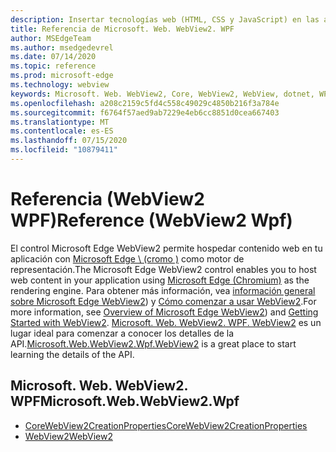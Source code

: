 ```yaml
---
description: Insertar tecnologías web (HTML, CSS y JavaScript) en las aplicaciones nativas con el control Microsoft Edge WebView2
title: Referencia de Microsoft. Web. WebView2. WPF
author: MSEdgeTeam
ms.author: msedgedevrel
ms.date: 07/14/2020
ms.topic: reference
ms.prod: microsoft-edge
ms.technology: webview
keywords: Microsoft. Web. WebView2, Core, WebView2, WebView, dotnet, WPF, WinForms, App, Edge, CoreWebView2, CoreWebView2Controller, control de explorador, HTML Edge
ms.openlocfilehash: a208c2159c5fd4c558c49029c4850b216f3a784e
ms.sourcegitcommit: f6764f57aed9ab7229e4eb6cc8851d0cea667403
ms.translationtype: MT
ms.contentlocale: es-ES
ms.lasthandoff: 07/15/2020
ms.locfileid: "10879411"
---
```

# <span data-ttu-id="e8ee2-104">Referencia (WebView2 WPF)</span><span class="sxs-lookup"><span data-stu-id="e8ee2-104">Reference (WebView2 Wpf)</span></span>  

<span data-ttu-id="e8ee2-105">El control Microsoft Edge WebView2 permite hospedar contenido web en tu aplicación con [Microsoft Edge \ (cromo \)](https://www.microsoftedgeinsider.com) como motor de representación.</span><span class="sxs-lookup"><span data-stu-id="e8ee2-105">The Microsoft Edge WebView2 control enables you to host web content in your application using [Microsoft Edge \(Chromium\)](https://www.microsoftedgeinsider.com) as the rendering engine.</span></span>  <span data-ttu-id="e8ee2-106">Para obtener más información, vea [información general sobre Microsoft Edge WebView2](../../index.md)) y [Cómo comenzar a usar WebView2](../../gettingstarted/win32.md).</span><span class="sxs-lookup"><span data-stu-id="e8ee2-106">For more information, see [Overview of Microsoft Edge WebView2](../../index.md)) and [Getting Started with WebView2](../../gettingstarted/win32.md).</span></span>  <span data-ttu-id="e8ee2-107">[Microsoft. Web. WebView2. WPF. WebView2](0-9-515/microsoft-web-webview2-wpf-webview2.md) es un lugar ideal para comenzar a conocer los detalles de la API.</span><span class="sxs-lookup"><span data-stu-id="e8ee2-107">[Microsoft.Web.WebView2.Wpf.WebView2](0-9-515/microsoft-web-webview2-wpf-webview2.md) is a great place to start learning the details of the API.</span></span>  

## <span data-ttu-id="e8ee2-108">Microsoft. Web. WebView2. WPF</span><span class="sxs-lookup"><span data-stu-id="e8ee2-108">Microsoft.Web.WebView2.Wpf</span></span>  

*   [<span data-ttu-id="e8ee2-109">CoreWebView2CreationProperties</span><span class="sxs-lookup"><span data-stu-id="e8ee2-109">CoreWebView2CreationProperties</span></span>](0-9-515/microsoft-web-webview2-wpf-corewebview2creationproperties.md)
*   [<span data-ttu-id="e8ee2-110">WebView2</span><span class="sxs-lookup"><span data-stu-id="e8ee2-110">WebView2</span></span>](0-9-515/microsoft-web-webview2-wpf-webview2.md)
